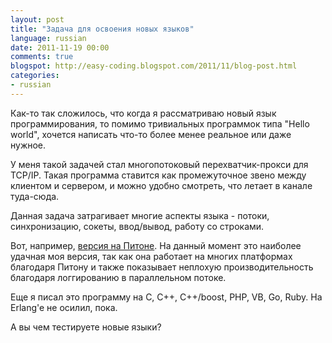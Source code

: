 ```yaml
---
layout: post
title: "Задача для освоения новых языков"
language: russian
date: 2011-11-19 00:00
comments: true
blogspot: http://easy-coding.blogspot.com/2011/11/blog-post.html
categories: 
- russian
---
```

Как-то так сложилось, что когда я рассматриваю новый язык программирования, то помимо тривиальных программок типа "Hello world", хочется написать что-то более менее реальное или даже нужное.

У меня такой задачей стал многопотоковый перехватчик-прокси для TCP/IP. Такая программа ставится как промежуточное звено между клиентом и сервером, и можно удобно смотреть, что летает в канале туда-сюда.

Данная задача затрагивает многие аспекты языка - потоки, синхронизацию, сокеты, ввод/вывод, работу со строками.

Вот, например, [версия на Питоне][Мультипотоковый отладчик TCP/IP соединений]. На данный момент это наиболее удачная моя версия, так как она работает на многих платформах благодаря Питону и также показывает неплохую производительность благодаря логгированию в параллельном потоке.

[Мультипотоковый отладчик TCP/IP соединений]: /blog/russian/2009/09/04/multi-threaded-tcpip-debugger/

Еще я писал это программу на C, C++, C++/boost, PHP, VB, Go, Ruby. На Erlang'e не осилил, пока.

А вы чем тестируете новые языки?
